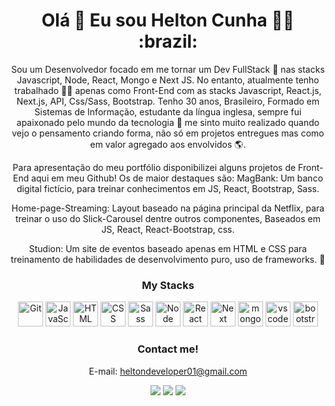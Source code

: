<div align='center'>
<h1>
  Olá 👋 Eu sou Helton Cunha 👨‍💻 :brazil:
</h1>

Sou um Desenvolvedor focado em me tornar um Dev FullStack 🚀 nas stacks Javascript, Node, React, Mongo e Next JS. 
No entanto, atualmente tenho trabalhado 👨‍💻 apenas como Front-End com as stacks Javascript, React.js, Next.js, API, Css/Sass, Bootstrap.
Tenho 30 anos, Brasileiro, Formado em Sistemas de Informação, estudante da língua inglesa, sempre fui apaixonado pelo mundo da tecnologia 🤩 me sinto muito realizado quando vejo o pensamento criando forma, não só em projetos entregues mas como em valor agregado aos envolvidos 🌎.

Para apresentação do meu portfólio disponibilizei alguns projetos de Front-End aqui em meu Github!
Os de maior destaques são:
MagBank: Um banco digital fictício, para treinar conhecimentos em JS, React, Bootstrap, Sass.

Home-page-Streaming: Layout baseado na página principal da Netflix, para treinar o uso do Slick-Carousel dentre outros componentes, Baseados em JS, React, React-Bootstrap, css.

Studion: Um site de eventos baseado apenas em HTML e CSS para treinamento de habilidades de desenvolvimento puro, uso de frameworks.
🚀
  
### My Stacks
<img alt="Git" src="https://cdn.jsdelivr.net/gh/devicons/devicon/icons/git/git-original.svg" width=40 height=40 /> <img alt="JavaScript" src="https://cdn.jsdelivr.net/gh/devicons/devicon/icons/javascript/javascript-original.svg" width=40 height=40 /> <img alt="HTML" src="https://cdn.jsdelivr.net/gh/devicons/devicon/icons/html5/html5-original.svg" width=40 height=40 /> <img alt="CSS" src="https://cdn.jsdelivr.net/gh/devicons/devicon/icons/css3/css3-original.svg" width=40 height=40 /> <img alt="Sass" src="https://cdn.jsdelivr.net/gh/devicons/devicon/icons/sass/sass-original.svg" width=40 height=40 /> <img alt="Node" src="https://cdn.jsdelivr.net/gh/devicons/devicon/icons/nodejs/nodejs-original.svg" width=40 height=40 /> <img alt="React" src="https://cdn.jsdelivr.net/gh/devicons/devicon/icons/react/react-original.svg" width=40 height=40 /> <img alt="Next" src="https://cdn.jsdelivr.net/gh/devicons/devicon/icons/nextjs/nextjs-original.svg" width=40 height=40 /> <img alt="mongodb" src="https://cdn.jsdelivr.net/gh/devicons/devicon/icons/mongodb/mongodb-original.svg" width=40 height=40 /> <img alt="vscode" src="https://cdn.jsdelivr.net/gh/devicons/devicon/icons/vscode/vscode-original.svg" width=40 height=40 /> <img alt="bootstrap" src="https://cdn.jsdelivr.net/gh/devicons/devicon/icons/bootstrap/bootstrap-original.svg" width=40 height=40 />
  
### Contact me!

E-mail: heltondeveloper01@gmail.com

<a href="https://wa.me/5565992911208" target="_blank"><img src="https://img.shields.io/badge/WhatsApp-25D366?style=for-the-badge&logo=whatsapp&logoColor=white" target="_blank"></a> <a href="mailto:heltondeveloper01@gmail.com"><img src="https://img.shields.io/badge/Gmail-D14836?style=for-the-badge&logo=gmail&logoColor=white" target="_blank"></a> <a href="https://www.linkedin.com/in/heltonbc" target="_blank"><img src="https://img.shields.io/badge/-LinkedIn-%230077B5?style=for-the-badge&logo=linkedin&logoColor=white" target="_blank"></a>
</div>


